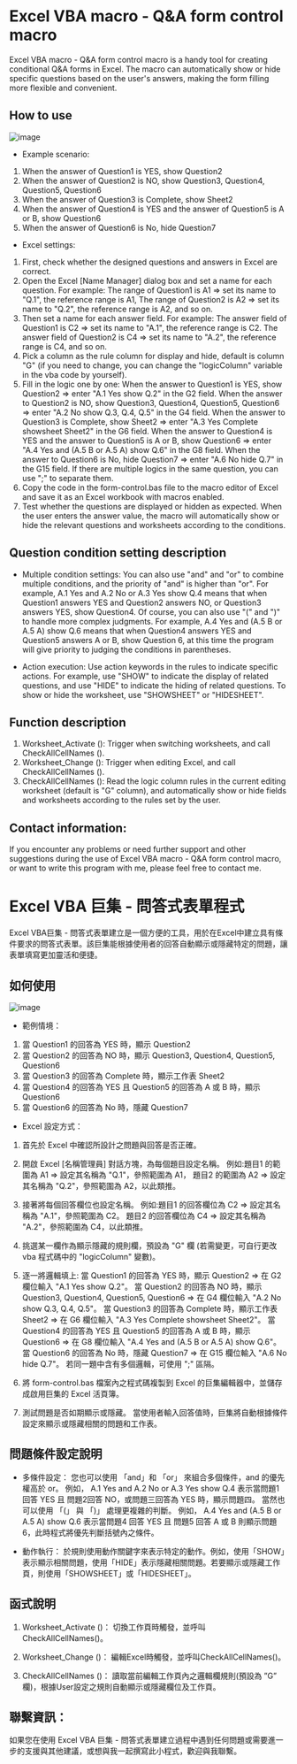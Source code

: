 # Excel VBA macro - Q&A form control macro
Excel VBA macro - Q&A form control macro is a handy tool for creating conditional Q&A forms in Excel. The macro can automatically show or hide specific questions based on the user's answers, making the form filling more flexible and convenient.

## How to use
![image](https://github.com/JackyLeeDesign/excel-column-display-control-macro/blob/main/DEMO.gif)

* Example scenario:
1. When the answer of Question1 is YES, show Question2
2. When the answer of Question2 is NO, show Question3, Question4, Question5, Question6
3. When the answer of Question3 is Complete, show Sheet2
4. When the answer of Question4 is YES and the answer of Question5 is A or B, show Question6
5. When the answer of Question6 is No, hide Question7

* Excel settings:
1. First, check whether the designed questions and answers in Excel are correct.
2. Open the Excel \[Name Manager\] dialog box and set a name for each question.
    For example: The range of Question1 is A1 => set its name to "Q.1", the reference range is A1,
        The range of Question2 is A2 => set its name to "Q.2", the reference range is A2, and so on.
3. Then set a name for each answer field.
    For example: The answer field of Question1 is C2 => set its name to "A.1", the reference range is C2.
    The answer field of Question2 is C4 => set its name to "A.2", the reference range is C4, and so on.
4. Pick a column as the rule column for display and hide, default is column "G" (if you need to change, you can change the "logicColumn" variable in the vba code by yourself).
5. Fill in the logic one by one:
    When the answer to Question1 is YES, show Question2 => enter "A.1 Yes show Q.2" in the G2 field.
    When the answer to Question2 is NO, show Question3, Question4, Question5, Question6 => enter "A.2 No show Q.3, Q.4, Q.5" in the G4 field.
    When the answer to Question3 is Complete, show Sheet2 => enter "A.3 Yes Complete showsheet Sheet2" in the G6 field.
    When the answer to Question4 is YES and the answer to Question5 is A or B, show Question6 => enter "A.4 Yes and (A.5 B or A.5 A) show Q.6" in the G8 field.
    When the answer to Question6 is No, hide Question7 => enter "A.6 No hide Q.7" in the G15 field.
    If there are multiple logics in the same question, you can use ";" to separate them.
6. Copy the code in the form-control.bas file to the macro editor of Excel and save it as an Excel workbook with macros enabled.
7. Test whether the questions are displayed or hidden as expected.
    When the user enters the answer value, the macro will automatically show or hide the relevant questions and worksheets according to the conditions.

## Question condition setting description
* Multiple condition settings:
You can also use "and" and "or" to combine multiple conditions, and the priority of "and" is higher than "or".
For example, A.1 Yes and A.2 No or A.3 Yes show Q.4 means that when Question1 answers YES and Question2 answers NO, or Question3 answers YES, show Question4.
Of course, you can also use "(" and ")" to handle more complex judgments.
For example, A.4 Yes and (A.5 B or A.5 A) show Q.6 means that when Question4 answers YES and Question5 answers A or B, show Question 6, at this time the program will give priority to judging the conditions in parentheses.

* Action execution:
Use action keywords in the rules to indicate specific actions. For example, use "SHOW" to indicate the display of related questions, and use "HIDE" to indicate the hiding of related questions. To show or hide the worksheet, use "SHOWSHEET" or "HIDESHEET".

## Function description
1. Worksheet_Activate ():
Trigger when switching worksheets, and call CheckAllCellNames ().
2. Worksheet_Change ():
Trigger when editing Excel, and call CheckAllCellNames ().
3. CheckAllCellNames ():
Read the logic column rules in the current editing worksheet (default is "G" column), and automatically show or hide fields and worksheets according to the rules set by the user.

## Contact information:
If you encounter any problems or need further support and other suggestions during the use of Excel VBA macro - Q&A form control macro, or want to write this program with me, please feel free to contact me.

# Excel VBA 巨集 - 問答式表單程式
Excel VBA巨集 - 問答式表單建立是一個方便的工具，用於在Excel中建立具有條件要求的問答式表單。該巨集能根據使用者的回答自動顯示或隱藏特定的問題，讓表單填寫更加靈活和便捷。

## 如何使用
![image](https://github.com/JackyLeeDesign/excel-column-display-control-macro/blob/main/DEMO.gif)

* 範例情境：
1.	當 Question1 的回答為 YES 時，顯示 Question2
2.	當 Question2 的回答為 NO 時，顯示 Question3, Question4, Question5, Question6
3.	當 Question3 的回答為 Complete 時，顯示工作表 Sheet2
4.	當 Question4 的回答為 YES 且 Question5 的回答為 A 或 B 時，顯示 Question6
5.  當 Question6 的回答為 No 時，隱藏 Question7

* Excel 設定方式：
1. 首先於 Excel 中確認所設計之問題與回答是否正確。
2. 開啟 Excel \[名稱管理員\] 對話方塊，為每個題目設定名稱。
    例如:題目1 的範圍為 A1 => 設定其名稱為 "Q.1"，參照範圍為 A1，
        題目2 的範圍為 A2 => 設定其名稱為 "Q.2"，參照範圍為 A2，以此類推。
3. 接著將每個回答欄位也設定名稱。
    例如:題目1 的回答欄位為 C2 => 設定其名稱為 "A.1"，參照範圍為 C2。
    題目2 的回答欄位為 C4 => 設定其名稱為 "A.2"，參照範圍為 C4，以此類推。
4. 挑選某一欄作為顯示隱藏的規則欄，預設為 "G" 欄 (若需變更，可自行更改 vba 程式碼中的 "logicColumn" 變數)。
5. 逐一將邏輯填上:
    當 Question1 的回答為 YES 時，顯示 Question2 => 在 G2 欄位輸入 "A.1 Yes show Q.2"。
    當 Question2 的回答為 NO 時，顯示 Question3, Question4, Question5, Question6 => 在 G4 欄位輸入 "A.2 No show Q.3, Q.4, Q.5"。
    當 Question3 的回答為 Complete 時，顯示工作表 Sheet2 => 在 G6 欄位輸入 "A.3 Yes Complete showsheet Sheet2"。
    當 Question4 的回答為 YES 且 Question5 的回答為 A 或 B 時，顯示 Question6 => 在 G8 欄位輸入 "A.4 Yes and (A.5 B or A.5 A) show Q.6"。
    當 Question6 的回答為 No 時，隱藏 Question7 => 在 G15 欄位輸入 "A.6 No hide Q.7"。
    若同一題中含有多個邏輯，可使用 ";" 區隔。

6. 將 form-control.bas 檔案內之程式碼複製到 Excel 的巨集編輯器中，並儲存成啟用巨集的 Excel 活頁簿。
7. 測試問題是否如期顯示或隱藏。
    當使用者輸入回答值時，巨集將自動根據條件設定來顯示或隱藏相關的問題和工作表。

## 問題條件設定說明
* 多條件設定：
您也可以使用 「and」和 「or」 來組合多個條件，and 的優先權高於 or。
例如， A.1 Yes and A.2 No or A.3 Yes show Q.4 表示當問題1 回答 YES 且 問題2回答 NO，或問題三回答為 YES 時，顯示問題四。
當然也可以使用 「(」 與 「)」 處理更複雜的判斷。
例如， A.4 Yes and (A.5 B or A.5 A) show Q.6 表示當問題4 回答 YES 且 問題5 回答 A 或 B 則顯示問題 6，此時程式將優先判斷括號內之條件。

* 動作執行：
於規則使用動作關鍵字來表示特定的動作。例如，使用「SHOW」表示顯示相關問題，使用「HIDE」表示隱藏相關問題。若要顯示或隱藏工作頁，則使用「SHOWSHEET」或「HIDESHEET」。

## 函式說明
1.	Worksheet_Activate ()：
切換工作頁時觸發，並呼叫CheckAllCellNames()。

2.	Worksheet_Change ()：
編輯Excel時觸發，並呼叫CheckAllCellNames()。

3.	CheckAllCellNames ()：
讀取當前編輯工作頁內之邏輯欄規則(預設為 ”G” 欄)，根據User設定之規則自動顯示或隱藏欄位及工作頁。 

## 聯繫資訊：
如果您在使用 Excel VBA 巨集 - 問答式表單建立過程中遇到任何問題或需要進一步的支援與其他建議，或想與我一起撰寫此小程式，歡迎與我聯繫。